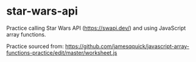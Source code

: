 # star-wars-api
Practice calling Star Wars API (https://swapi.dev/) and using JavaScript array functions. 

Practice sourced from:
https://github.com/jamesqquick/javascript-array-functions-practice/edit/master/worksheet.js
